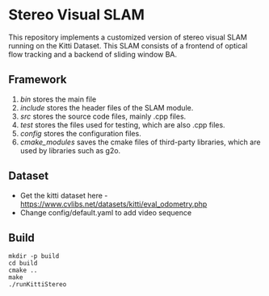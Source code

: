 # Stereo Visual SLAM

This repository implements a customized version of stereo visual SLAM running on the Kitti Dataset.
This SLAM consists of a frontend of optical flow tracking and a backend of sliding window BA.

## Framework

1. <i> bin </i> stores the main file
2. <i>include</i> stores the header files of the SLAM module.
3. <i>src</i> stores the source code files, mainly .cpp files.
4. <i>test</i> stores the files used for testing, which are also .cpp files.
5. <i>config</i> stores the configuration files.
6. <i>cmake_modules</i> saves the cmake files of third-party libraries, which are used by libraries such as g2o.

## Dataset

- Get the kitti dataset here - https://www.cvlibs.net/datasets/kitti/eval_odometry.php
- Change config/default.yaml to add video sequence

## Build

```
mkdir -p build 
cd build
cmake ..
make
./runKittiStereo
```